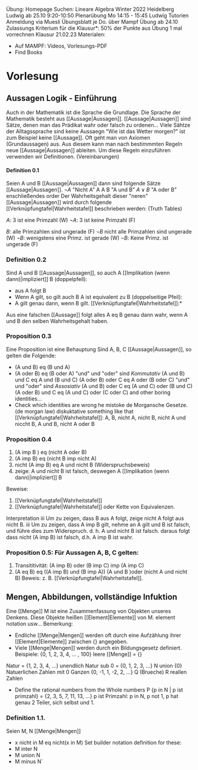 Übung:
Homepage
	Suchen: Lineare Algebra Winter 2022 Heidelberg Ludwig
ab 25.10 9:20-10:50
Plenarübung Mo 14:15 - 15:45 Ludwig
Tutorien Anmeldung via Muesli
Übungsblatt je Do. über Mampf
Übung ab 24.10
Zulassungs Kriterium für die Klausur*: 50% der Punkte aus Übung 1 mal vorrechnen
Klausur 21.02.23
Materialen:
- Auf MAMPF: Videos, Vorlesungs-PDF
- Find Books

# Vorlesung

## Aussagen Logik - Einführung
Auch in der Mathematik ist die Sprache die Grundlage.
Die Sprache der Mathematik besteht aus [[Aussage|Aussagen]]. [[Aussage|Aussagen]] sind Sätze, denen man das Prädikat wahr oder falsch zu ordenen...
Viele Sähtze der Alltagssprache sind keine Aussaegn "Wie ist das Wetter morgen?" ist zum Beispiel keine [[Aussage]].
Oft geht man von Axiomen (Grundaussagen) aus. Aus diesem kann man nach bestimmmten Regeln neue [[Aussage|Aussagen]] ableiten.
Um diese Regeln einzuführen verwenden wir Definitionen. (Vereinbarungen)

#### Definition 0.1
Seien A und B [[Aussage|Aussagen]]
dann sind folgende Sätze [[Aussage|Aussagen]].
$\neg A$ "Nicht A"
A A B "A und B"
$A \vee B$ "A oder B" enschließendes order
Der Wahrheitsgehalt dieser "neren" [[Aussage|Aussagen]] wird durch folgende [[Verknüpfungtafel|Wahrheitstafel]] beschrieben werden: (Truth Tables)

$A$: 3 ist eine Primzahl (W)
$\neg A$: 3 ist keine Primzahl (F)

$B$: alle Primzahlen sind ungerade (F)
$\neg B$ nicht alle Primzahlen sind ungerade (W)
$\neg B$: wenigstens eine Primz. ist gerade (W)
$\neg B$: Keine Primz. ist ungerade (F)

### Definition 0.2
Sind A und B [[Aussage|Aussagen]], so auch 
A [[Implikation (wenn dann)|impliziert]] B (doppelpfeil):
- aus A folgt B
- Wenn A gilt, so gilt auch B
A ist equivalent zu B (doppelseitige Pfeil):
- A gilt genau dann, wenn B gilt.
[[Verknüpfungtafel|Wahrheitstafel]]:*

Aus eine falschen [[Aussage]] folgt alles
A eq B genau dann wahr, wenn A und B den selben Wahrheitsgehalt haben.

### Proposition 0.3
Eine Proposition ist eine Behauptung
Sind A, B, C [[Aussage|Aussagen]], so gelten die Folgende:
- (A und B) eq (B und A)
- (A oder B) eq (B oder A)
"und" und "oder" sind *Kommutativ*
(A und B) und C eq A und (B und C)
(A oder B) oder C eq A oder (B oder C)
"und" und "oder" sind *Assosiativ*
(A und B) oder C eq (A und C) oder (B und C)
(A oder B) und C eq (A und C) oder (C oder C)
and other boring identities...
- Check which identities are wrong he mistoke
de Morgansche Gesetze. (de morgan law) diskuktative something like that
[[Verknüpfungtafel|Wahrheitstafel]]:
A, B, nicht A, nicht B, nicht A und niccht B, A und B, nicht A oder B

### Proposition 0.4
1. (A imp B ) eq (nicht A oder B)
2. (A imp B) eq (nicht B imp nicht A)
3. nicht (A imp B) eq A und nicht B (Widerspruchsbeweis)
4. zeige: A und nicht B ist falsch, deswegen A [[Implikation (wenn dann)|impliziert]] B

Beweise:
1. [[Verknüpfungtafel|Wahrheitstafel]]
2. [[Verknüpfungtafel|Wahrheitstafel]] oder Kette von Equivalenzen. 

Interpretation iii Um zu zeigen, dass B aus A folgt, zeige nicht A folgt aus nicht B.
iii Um zu zeigen, dass A imp B gilt, nehme an A gilt und B ist falsch, und führe dies zum Widerspruch.  d. h. A und nicht B ist falsch. daraus folgt dass nicht (A imp B) ist falsch, d.h. A imp B ist wahr.

### Proposition 0.5: Für Aussagen A, B, C gelten:
1. Transititivität: (A imp B) oder (B imp C) imp (A imp C) 
2. (A eq B) eq ((A imp B) und (B imp A))
			   (A und B )oder (nicht A und nicht B)
Beweis: z. B. [[Verknüpfungtafel|Wahrheitstafel]].

## Mengen, Abbildungen, vollständige Infuktion
Eine [[Menge]] M ist eine Zusammenfassung von Objekten unseres Denkens.
Diese Objekte heißen [[Element|Elemente]] von M.
element notation usw...
Bemerkung: 
- Endliche [[Menge|Mengen]] werden oft durch eine Aufzählung ihrer [[Element|Elemente]] zwischen {} angegeben.
- Viele [[Menge|Mengen]] werden durch ein Bildungsgesetz definiert.
Beispiele:
{0, 1, 2, 3, 4, ... , 100}
leere [[Menge]] = {}

Natur = {1, 2, 3, 4, ...} unendlich
Natur sub 0 = {0, 1, 2, 3, ...} N union {0} Natuerlichen Zahlen mit 0
Ganzen {0, -1, 1, -2, 2, ...}
Q (Brueche) 
R reallen Zahlen
- Define the rational numbers from the Whole numbers
P {p in N | p ist primzahl} = {2, 3, 5, 7, 11, 13, ...}
p ist Primzahl: p in N, p not 1, p hat genau 2 Teiler, sich selbst und 1.

### Definition 1.1. 
Seien M, N [[Menge|Mengen]]
- x nicht in M eq nicht(x in M)
Set builder notation definition for these:
- M inter  N
- M union N
- M minus N`